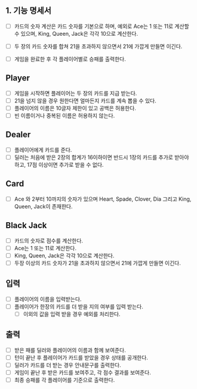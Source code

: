 ## 1. 기능 명세서


- [ ] 카드의 숫자 계산은 카드 숫자를 기본으로 하며, 예외로 Ace는 1 또는 11로 계산할 수 있으며, King, Queen, Jack은 각각 10으로 계산한다.
- [ ] 두 장의 카드 숫자를 합쳐 21을 초과하지 않으면서 21에 가깝게 만들면 이긴다. 
- [ ] 게임을 완료한 후 각 플레이어별로 승패를 출력한다.


## Player
- [ ] 게임을 시작하면 플레이어는 두 장의 카드를 지급 받는다.
- [ ] 21을 넘지 않을 경우 원한다면 얼마든지 카드를 계속 뽑을 수 있다.
- [ ] 플레이어의 이름은 10글자 제한이 있고 공백은 허용한다.
- [ ] 빈 이름이거나 중복된 이름은 허용하지 않는다.
 
## Dealer
- [ ] 플레이어에게 카드를 준다.
- [ ] 딜러는 처음에 받은 2장의 합계가 16이하이면 반드시 1장의 카드를 추가로 받아야 하고, 17점 이상이면 추가로 받을 수 없다.

## Card
- [ ] Ace 와 2부터 10까지의 숫자가 있으며 Heart, Spade, Clover, Dia 그리고 King, Queen, Jack이 존재한다.

## Black Jack
- [ ] 카드의 숫자로 점수를 계산한다.
- [ ] Ace는 1 또는 11로 계산한다.
- [ ] King, Queen, Jack은 각각 10으로 계산한다.
- [ ] 두장 이상의 카드 숫자가 21을 초과하지 않으면서 21에 가깝게 만들면 이긴다.

## 입력
- [ ] 플레이어의 이름을 입력받는다.
- [ ] 플레이어가 한장의 카드를 더 받을 지의 여부를 입력 받는다.
  - [ ] 이외의 값을 입력 받을 경우 예외를 처리한다.
  
## 출력
- [ ] 받은 패를 딜러와 플레이어의 이름과 함께 보여준다.
- [ ] 턴이 끝난 후 플레이어가 카드를 받았을 경우 상태를 공개한다.
- [ ] 딜러가 카드를 더 받는 경우 안내문구를 출력한다.
- [ ] 게임이 끝난 후 받은 카드를 보여주고, 각 점수 결과를 보여준다.
- [ ] 최종 승패를 각 플레이어를 기준으로 출력한다.
